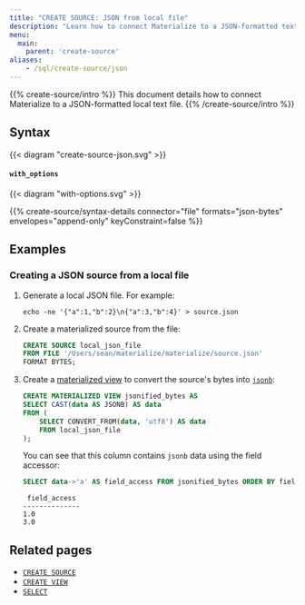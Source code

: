 ```yaml
---
title: "CREATE SOURCE: JSON from local file"
description: "Learn how to connect Materialize to a JSON-formatted text file"
menu:
  main:
    parent: 'create-source'
aliases:
    - /sql/create-source/json
---
```


{{% create-source/intro %}}
This document details how to connect Materialize to a JSON-formatted local text file.
{{% /create-source/intro %}}

## Syntax

{{< diagram "create-source-json.svg" >}}

#### `with_options`

{{< diagram "with-options.svg" >}}

{{% create-source/syntax-details connector="file" formats="json-bytes" envelopes="append-only" keyConstraint=false %}}

## Examples

### Creating a JSON source from a local file

1. Generate a local JSON file. For example:

    ```shell
    echo -ne '{"a":1,"b":2}\n{"a":3,"b":4}' > source.json
    ```

1. Create a materialized source from the file:

    ```sql
    CREATE SOURCE local_json_file
    FROM FILE '/Users/sean/materialize/materialize/source.json'
    FORMAT BYTES;
    ```

1. Create a [materialized view](../../create-materialized-view) to convert the
   source's bytes into [`jsonb`](../../types/jsonb):

    ```sql
    CREATE MATERIALIZED VIEW jsonified_bytes AS
    SELECT CAST(data AS JSONB) AS data
    FROM (
        SELECT CONVERT_FROM(data, 'utf8') AS data
        FROM local_json_file
    );
    ```

    You can see that this column contains `jsonb` data using the field accessor:

    ```sql
    SELECT data->'a' AS field_access FROM jsonified_bytes ORDER BY field_access;
    ```
    ```nofmt
     field_access
    --------------
    1.0
    3.0
    ```

## Related pages

- [`CREATE SOURCE`](../)
- [`CREATE VIEW`](../../create-view)
- [`SELECT`](../../select)

